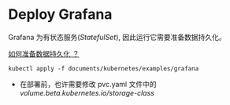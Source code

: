 # Deploy Grafana



Grafana 为有状态服务(*StatefulSet*), 因此运行它需要准备数据持久化。

[如何准备数据持久化 ？](https://github.com/Statemood/documents/blob/master/kubernetes/uses/500.data-persistence.md)



```shell
kubectl apply -f documents/kubernetes/examples/grafana
```

- 在部署前，也许需要修改 pvc.yaml 文件中的 *volume.beta.kubernetes.io/storage-class*

